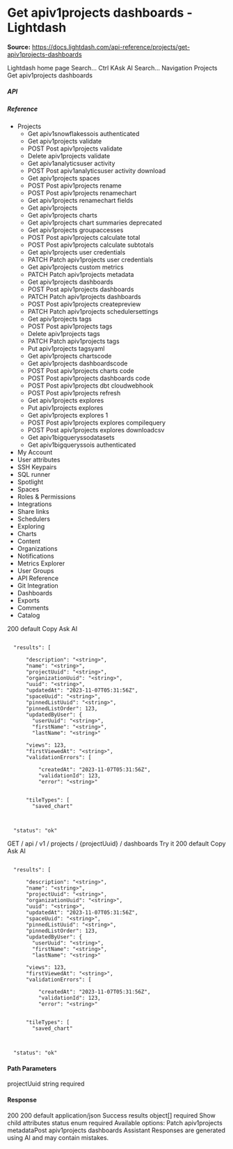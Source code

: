 # Get apiv1projects dashboards - Lightdash

**Source:** https://docs.lightdash.com/api-reference/projects/get-apiv1projects-dashboards

Lightdash home page
Search...
Ctrl KAsk AI
Search...
Navigation
Projects
Get apiv1projects dashboards
##### API


##### Reference
  * Projects
    * Get apiv1snowflakessois authenticated
    * Get apiv1projects validate
    * POST
Post apiv1projects validate
    * Delete apiv1projects validate
    * Get apiv1analyticsuser activity
    * POST
Post apiv1analyticsuser activity download
    * Get apiv1projects spaces
    * POST
Post apiv1projects rename
    * POST
Post apiv1projects renamechart
    * Get apiv1projects renamechart fields
    * Get apiv1projects
    * Get apiv1projects charts
    * Get apiv1projects chart summaries
deprecated
    * Get apiv1projects groupaccesses
    * POST
Post apiv1projects calculate total
    * POST
Post apiv1projects calculate subtotals
    * Get apiv1projects user credentials
    * PATCH
Patch apiv1projects user credentials
    * Get apiv1projects custom metrics
    * PATCH
Patch apiv1projects metadata
    * Get apiv1projects dashboards
    * POST
Post apiv1projects dashboards
    * PATCH
Patch apiv1projects dashboards
    * POST
Post apiv1projects createpreview
    * PATCH
Patch apiv1projects schedulersettings
    * Get apiv1projects tags
    * POST
Post apiv1projects tags
    * Delete apiv1projects tags
    * PATCH
Patch apiv1projects tags
    * Put apiv1projects tagsyaml
    * Get apiv1projects chartscode
    * Get apiv1projects dashboardscode
    * POST
Post apiv1projects charts code
    * POST
Post apiv1projects dashboards code
    * POST
Post apiv1projects dbt cloudwebhook
    * POST
Post apiv1projects refresh
    * Get apiv1projects explores
    * Put apiv1projects explores
    * Get apiv1projects explores 1
    * POST
Post apiv1projects explores compilequery
    * POST
Post apiv1projects explores downloadcsv
    * Get apiv1bigqueryssodatasets
    * Get apiv1bigqueryssois authenticated
  * My Account
  * User attributes
  * SSH Keypairs
  * SQL runner
  * Spotlight
  * Spaces
  * Roles & Permissions
  * Integrations
  * Share links
  * Schedulers
  * Exploring
  * Charts
  * Content
  * Organizations
  * Notifications
  * Metrics Explorer
  * User Groups
  * API Reference
  * Git Integration
  * Dashboards
  * Exports
  * Comments
  * Catalog


200
default
Copy
Ask AI
```

  "results": [

      "description": "<string>",
      "name": "<string>",
      "projectUuid": "<string>",
      "organizationUuid": "<string>",
      "uuid": "<string>",
      "updatedAt": "2023-11-07T05:31:56Z",
      "spaceUuid": "<string>",
      "pinnedListUuid": "<string>",
      "pinnedListOrder": 123,
      "updatedByUser": {
        "userUuid": "<string>",
        "firstName": "<string>",
        "lastName": "<string>"

      "views": 123,
      "firstViewedAt": "<string>",
      "validationErrors": [

          "createdAt": "2023-11-07T05:31:56Z",
          "validationId": 123,
          "error": "<string>"


      "tileTypes": [
        "saved_chart"



  "status": "ok"

```

GET
/
api
/
v1
/
projects
/
{projectUuid}
/
dashboards
Try it
200
default
Copy
Ask AI
```

  "results": [

      "description": "<string>",
      "name": "<string>",
      "projectUuid": "<string>",
      "organizationUuid": "<string>",
      "uuid": "<string>",
      "updatedAt": "2023-11-07T05:31:56Z",
      "spaceUuid": "<string>",
      "pinnedListUuid": "<string>",
      "pinnedListOrder": 123,
      "updatedByUser": {
        "userUuid": "<string>",
        "firstName": "<string>",
        "lastName": "<string>"

      "views": 123,
      "firstViewedAt": "<string>",
      "validationErrors": [

          "createdAt": "2023-11-07T05:31:56Z",
          "validationId": 123,
          "error": "<string>"


      "tileTypes": [
        "saved_chart"



  "status": "ok"

```

#### Path Parameters
projectUuid
string
required
#### Response
200
200 default
application/json
Success
results
object[]
required
Show child attributes
status
enum<string>
required
Available options: 
Patch apiv1projects metadataPost apiv1projects dashboards
Assistant
Responses are generated using AI and may contain mistakes.


